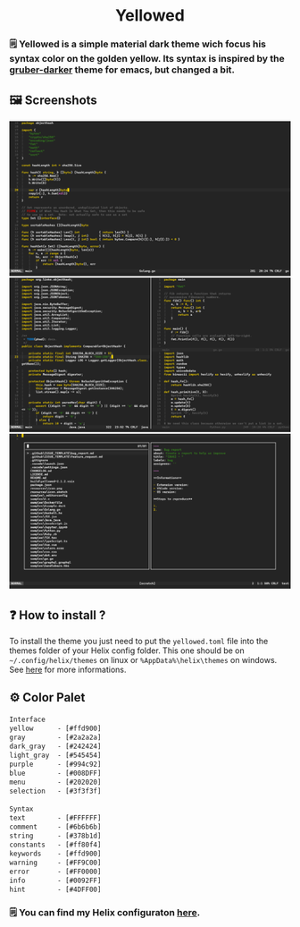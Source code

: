 <div align="center">
	<h1>Yellowed</h1>
</div>

### 🗒️ Yellowed is a simple material dark theme wich focus his syntax color on the golden yellow. Its syntax is inspired by the [gruber-darker](https://github.com/rexim/gruber-darker-theme) theme for emacs, but changed a bit.

## 🖼️ Screenshots
![screenshot1](./screenshots/screenshot1.png)
![screenshot2](./screenshots/screenshot2.png)
![screenshot3](./screenshots/screenshot3.png)

## ❓ How to install ?
To install the theme you just need to put the `yellowed.toml` file into the themes folder of your Helix config folder. This one should be on `~/.config/helix/themes` on linux or `%AppData%\helix\themes` on windows. See [here](https://docs.helix-editor.com/themes.html) for more informations.

## ⚙️ Color Palet
~~~
Interface
yellow      - [#ffd900]
gray        - [#2a2a2a]
dark_gray   - [#242424]
light_gray  - [#545454]
purple      - [#994c92]
blue        - [#008DFF]
menu        - [#202020]
selection   - [#3f3f3f]

Syntax
text        - [#FFFFFF]
comment     - [#6b6b6b]
string      - [#378b1d]
constants   - [#ff80f4]
keywords    - [#ffd900]
warning     - [#FF9C00]
error       - [#FF0000]
info        - [#0092FF]
hint        - [#4DFF00]
~~~

### 🗒️ You can find my Helix configuraton [here](https://github.com/Gael-Lopes-Da-Silva/MyHelixConfig).
